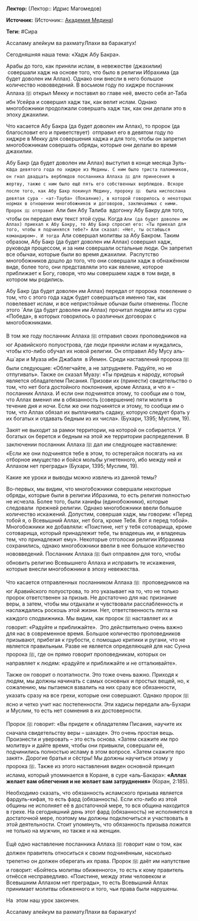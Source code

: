 **Лектор:** (Лектор:: Идрис Магомедов)

**Источник:** (Источник:: [Академия Медина](https://web.medinaschool.org/school/))

**Теги:** #Сира

Ассаламу алейкум ва рахматуЛлахи ва баракатух!


Сегодняшняя наша тема: «Хадж Абу Бакра».


Арабы до того, как приняли ислам, в невежестве (джахилии)  совершали хадж на основе того, что было в религии Ибрахима (да будет доволен им Аллах). Однако они внесли в него большое количество нововведений. В восьмом году по хиджре посланник Аллаха ﷺ открыл Мекку и поставил во главе неё, вместо себя ат-Таба ибн Усейра и совершил хадж так, как велит ислам. Однако многобожники продолжали совершать хадж так, как они делали это в эпоху джахилии.


Что касается Абу Бакра (да будет доволен им Аллах), то пророк (да благословит его и приветствует)  отправил его в девятом году по хиджре в Мекку для совершения хаджа и для того, чтобы он запретил многобожникам совершать обряды, которые они делали во время джахилии.


Абу Бакр (да будет доволен им Аллах) выступил в конце месяца Зуль-ка`да девятого года по хиджре из Медины. С ним было триста паломников, он гнал двадцать верблюдов посланника Аллаха ﷺ для принесения в жертву, также с ним было ещё пять его собственных верблюдов. Вскоре после того, как Абу Бакр покинул Медину, пророку ﷺ  была ниспослана девятая сура - «ат-Тауба» (Покаяние), в которой говорилось о некоторых нормах в отношении многобожников и договоров, заключаемых с ними. Пророк ﷺ отправил `Али бин Абу Талиба  вдогонку Абу Бакру для того, чтобы он передал ему текст этой суры. Когда `Али (да будет доволен им Аллах) приехал к Абу Бакру, то Абу Бакр спросил его: «Ты приехал для того, чтобы я подчинялся тебе?» Али сказал: «Нет, ты остаёшься командиром». И тогда `Али совершал молитвы за Абу Бакром. Таким образом, Абу Бакр (да будет доволен им Аллах) совершил хадж, руководя процессом, и за ним совершали остальные люди. Он запретил все обычаи, которые были во время джахилии.  Распутство многобожников дошло до того, что они совершали хадж в обнажённом виде, более того, они представляли это как явление, которое приближает к Богу, говоря, что мы совершаем хадж в том виде, в котором мы родились.


Абу Бакр (да будет доволен им Аллах) передал от пророка  повеление о том, что с этого года хадж будет совершаться именно так, как повелевает ислам, и все непристойные обычаи были отменены. После этого `Али (да будет доволен им Аллах) прочитал людям аяты из суры «Победа», в которых говорилось о различных договорах с многобожниками.


В том же году посланник Аллаха ﷺ отправил своих проповедников на юг Аравийского полуострова, где люди приняли ислам и нуждались, чтобы кто-либо обучал их новой религии. Он отправил Абу Мусу аль-Аш`ари и Муаза ибн Джабаля  в Йемен. Среди наставлений пророка ﷺ были следующие: «Облегчайте, а не затрудняете. Радуйте, но не отпугивать». Также он сказал Муазу: «Ты придешь к народу, который является обладателем Писания. Призови их (принести) свидетельство о том, что нет бога достойного поклонения, кроме Аллаха, и что я – посланник Аллаха. И если они подчинятся этому, то сообщи им о том, что Аллах вменил им в обязанность (совершение) пяти молитв в течение дня и ночи. Если же они подчинятся и этому, то сообщи им о том, что Аллах обязал их выплачивать садаку, которую следует брать у их богатых и отдавать бедным из их числа». (Бухари, 1395; Муслим, 19).


Закят не выходит за рамки территории, на которой он собирается. У богатых он берется и бедным на этой же территории распределения. В заключении посланник Аллаха ﷺ дал им следующее наставление: «Если же они подчинятся тебе в этом, то остерегайся посягать на их отборное имущество и бойся мольбы угнетенного, ибо между ней и Аллахом нет преграды» (Бухари, 1395; Муслим, 19). 


Какие же уроки и выводы можно извлечь из данной темы?


Во-первых, мы видим, что многобожники совершали некоторые обряды, которые были в религии Ибрахима, то есть религия полностью не исчезла. Более того, были ханифы (единобожники), которые следовали  прежней религии. Однако многобожники ввели большое количество искажений. Допустим, совершая хадж, мы говорим: «Перед тобой я, о Всевышний Аллах, нет бога, кроме Тебя. Вот я перед тобой». Многобожники же добавляли: «Поистине, нет у тебя сотоварища, кроме сотоварища, который принадлежит тебе, ты владеешь им, и владеешь тем, что принадлежит ему». Некоторые отголоски религии Ибрахима сохранились, однако многобожники ввели в нее большое количество нововведений. Посланник Аллаха ﷺ был отправлен для того, чтобы обновить религию Всевышнего Аллаха и исправить те искажения, которые внесли многобожники в эпоху невежества.


Что касается отправленных посланником Аллаха ﷺ  проповедников на юг Аравийского полуострова, то это указывает на то, что не только пророк ответственен за призыв. Не достаточно для нас признание веры, а затем, чтобы мы отдыхали и чувствовали расслабленность и наслаждались роскошь этой жизни. Нет, ответственность легла на каждого сподвижника. Мы видим, как пророк ﷺ наставляет их и говорит: «Радуйте и приближайте».  Это действительно очень важно для нас в современное время. Большое количество проповедников призывают, прибегая к грубости, с помощью критики и ругани, что не является правильным. Разве не является определяющей для нас Сунна пророка ﷺ, где он прямо говорит проповедникам, которых он направляет к людям: «радуйте и приближайте и не отталкивайте».


Также он говорит о поэтапности. Это тоже очень важно. Приходя к людям, мы должны начинать с самых основных и простых вещей, но, к сожалению, мы пытаемся взвалить на них сразу все обязанности, указать сразу на все грехи, которые они совершают. Однако пророк ﷺ ясно и четко учит нас постепенности. Эти хадисы передали аль-Бухари и Муслим, то есть нет сомнения в их достоверности.


Пророк ﷺ говорит: «Вы придете к обладателям Писания, научите их сначала свидетельству веры – шахаде». Это очень простая вещь. Произнести и уверовать – это есть основа. «Затем скажите им про молитву» и дайте время, чтобы они привыкли, совершали её, подчинились полностью исламу в этом вопросе. «Затем скажите про закят». Дорогие братья и сёстры! Мы должны научиться этому у пророка ﷺ. Также из этого наставления виден основной принцип ислама, который упоминается в Коране, в суре «аль-Бакара»: **«Аллах желает вам облегчения и не желает вам затруднения»** (Коран, 2:185).  


Необходимо сказать, что обязанность исламского призыва является фардуль-кифая, то есть фард (обязанность). Если кто-либо из этой общины не исполняет её в достаточной мере, то вся община находится в грехе. На сегодняшний день этот фард (обязанность) не исполняется в достаточной мере, поэтому мы должны подключиться и участвовать в этой деятельности. Стоит упомянуть, что обязанность призыва ложится не только на мужчин, но также и на женщин.


Ещё одно наставление посланника Аллаха ﷺ говорит нам о том, как должен правитель относиться к своим подчинённым, насколько трепетно он должен оберегать их права. Пророк ﷺ даёт им напутствие и говорит: «Бойтесь молитвы обиженного», то есть к кому правитель отнёсся несправедливо. «Поистине, между этим человеком и Всевышним Аллахом нет преграды», то есть Всевышний Аллах принимает молитвы обиженного и того, чьи права были нарушены.


На  этом наш урок закончен.


Ассаламу алейкум ва рахматуЛлахи ва баракатух!


